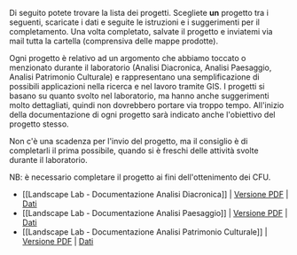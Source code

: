 Di seguito potete trovare la lista dei progetti. Scegliete **un** progetto tra i seguenti, scaricate i dati e seguite le istruzioni e i suggerimenti per il completamento. Una volta completato, salvate il progetto e inviatemi via mail tutta la cartella (comprensiva delle mappe prodotte).

Ogni progetto è relativo ad un argomento che abbiamo toccato o menzionato durante il laboratorio (Analisi Diacronica, Analisi Paesaggio, Analisi Patrimonio Culturale) e rappresentano una semplificazione di possibili applicazioni nella ricerca e nel lavoro tramite GIS. I progetti si basano su quanto svolto nel laboratorio, ma hanno anche suggerimenti molto dettagliati, quindi non dovrebbero portare via troppo tempo. All'inizio della documentazione di ogni progetto sarà indicato anche l'obiettivo del progetto stesso.

Non c'è una scadenza per l'invio del progetto, ma il consiglio è di completarli il prima possibile, quando si è freschi delle attività svolte durante il laboratorio.

NB: è necessario completare il progetto ai fini dell'ottenimento dei CFU. 

- [[Landscape Lab - Documentazione Analisi Diacronica]] | [Versione PDF](https://kdrive.infomaniak.com/app/share/408009/3fba9021-7e8e-4b3a-baf8-4064be75600d) | [Dati](https://kdrive.infomaniak.com/app/share/408009/fb6a4e99-d30d-4e76-ad1d-78b6d4c56c52)
- [[Landscape Lab - Documentazione Analisi Paesaggio]] | [Versione PDF](https://kdrive.infomaniak.com/app/share/408009/17b2a006-4187-4215-b0db-806dace3dfa9) | [Dati](https://kdrive.infomaniak.com/app/share/408009/cd817c2b-178f-4c15-a736-ea9046b3f7b3)
- [[Landscape Lab - Documentazione Analisi Patrimonio Culturale]] | [Versione PDF](https://kdrive.infomaniak.com/app/share/408009/f1ddaaef-a24a-4681-bdcb-5184f3f22f8b) | [Dati](https://kdrive.infomaniak.com/app/share/408009/49395dcf-a149-44fc-9f12-1d0ebff11846)
